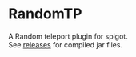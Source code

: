 # RandomTP
A Random teleport plugin for spigot.<br/>
See [releases](https://github.com/sl4vkek/RandomTP/releases) for compiled jar files.
